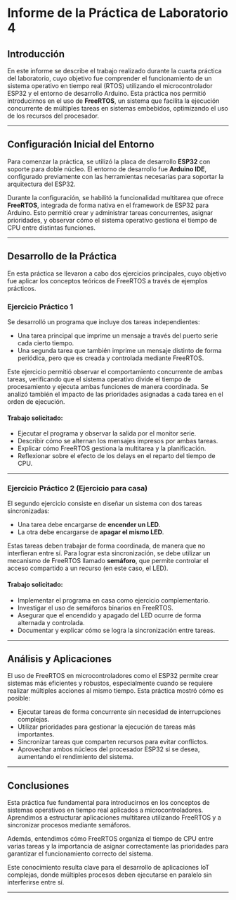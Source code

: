 # Informe de la Práctica de Laboratorio 4

## Introducción

En este informe se describe el trabajo realizado durante la cuarta práctica del laboratorio, cuyo objetivo fue comprender el funcionamiento de un sistema operativo en tiempo real (RTOS) utilizando el microcontrolador ESP32 y el entorno de desarrollo Arduino. Esta práctica nos permitió introducirnos en el uso de **FreeRTOS**, un sistema que facilita la ejecución concurrente de múltiples tareas en sistemas embebidos, optimizando el uso de los recursos del procesador.

---

## Configuración Inicial del Entorno

Para comenzar la práctica, se utilizó la placa de desarrollo **ESP32** con soporte para doble núcleo. El entorno de desarrollo fue **Arduino IDE**, configurado previamente con las herramientas necesarias para soportar la arquitectura del ESP32.

Durante la configuración, se habilitó la funcionalidad multitarea que ofrece **FreeRTOS**, integrada de forma nativa en el framework de ESP32 para Arduino. Esto permitió crear y administrar tareas concurrentes, asignar prioridades, y observar cómo el sistema operativo gestiona el tiempo de CPU entre distintas funciones.

---

## Desarrollo de la Práctica

En esta práctica se llevaron a cabo dos ejercicios principales, cuyo objetivo fue aplicar los conceptos teóricos de FreeRTOS a través de ejemplos prácticos.

### Ejercicio Práctico 1

Se desarrolló un programa que incluye dos tareas independientes:
- Una tarea principal que imprime un mensaje a través del puerto serie cada cierto tiempo.
- Una segunda tarea que también imprime un mensaje distinto de forma periódica, pero que es creada y controlada mediante FreeRTOS.

Este ejercicio permitió observar el comportamiento concurrente de ambas tareas, verificando que el sistema operativo divide el tiempo de procesamiento y ejecuta ambas funciones de manera coordinada. Se analizó también el impacto de las prioridades asignadas a cada tarea en el orden de ejecución.

#### Trabajo solicitado:
- Ejecutar el programa y observar la salida por el monitor serie.
- Describir cómo se alternan los mensajes impresos por ambas tareas.
- Explicar cómo FreeRTOS gestiona la multitarea y la planificación.
- Reflexionar sobre el efecto de los delays en el reparto del tiempo de CPU.

---

### Ejercicio Práctico 2 (Ejercicio para casa)

El segundo ejercicio consiste en diseñar un sistema con dos tareas sincronizadas:
- Una tarea debe encargarse de **encender un LED**.
- La otra debe encargarse de **apagar el mismo LED**.

Estas tareas deben trabajar de forma coordinada, de manera que no interfieran entre sí. Para lograr esta sincronización, se debe utilizar un mecanismo de FreeRTOS llamado **semáforo**, que permite controlar el acceso compartido a un recurso (en este caso, el LED).

#### Trabajo solicitado:
- Implementar el programa en casa como ejercicio complementario.
- Investigar el uso de semáforos binarios en FreeRTOS.
- Asegurar que el encendido y apagado del LED ocurre de forma alternada y controlada.
- Documentar y explicar cómo se logra la sincronización entre tareas.

---

## Análisis y Aplicaciones

El uso de FreeRTOS en microcontroladores como el ESP32 permite crear sistemas más eficientes y robustos, especialmente cuando se requiere realizar múltiples acciones al mismo tiempo. Esta práctica mostró cómo es posible:

- Ejecutar tareas de forma concurrente sin necesidad de interrupciones complejas.
- Utilizar prioridades para gestionar la ejecución de tareas más importantes.
- Sincronizar tareas que comparten recursos para evitar conflictos.
- Aprovechar ambos núcleos del procesador ESP32 si se desea, aumentando el rendimiento del sistema.

---

## Conclusiones

Esta práctica fue fundamental para introducirnos en los conceptos de sistemas operativos en tiempo real aplicados a microcontroladores. Aprendimos a estructurar aplicaciones multitarea utilizando FreeRTOS y a sincronizar procesos mediante semáforos.

Además, entendimos cómo FreeRTOS organiza el tiempo de CPU entre varias tareas y la importancia de asignar correctamente las prioridades para garantizar el funcionamiento correcto del sistema.

Este conocimiento resulta clave para el desarrollo de aplicaciones IoT complejas, donde múltiples procesos deben ejecutarse en paralelo sin interferirse entre sí.

---
